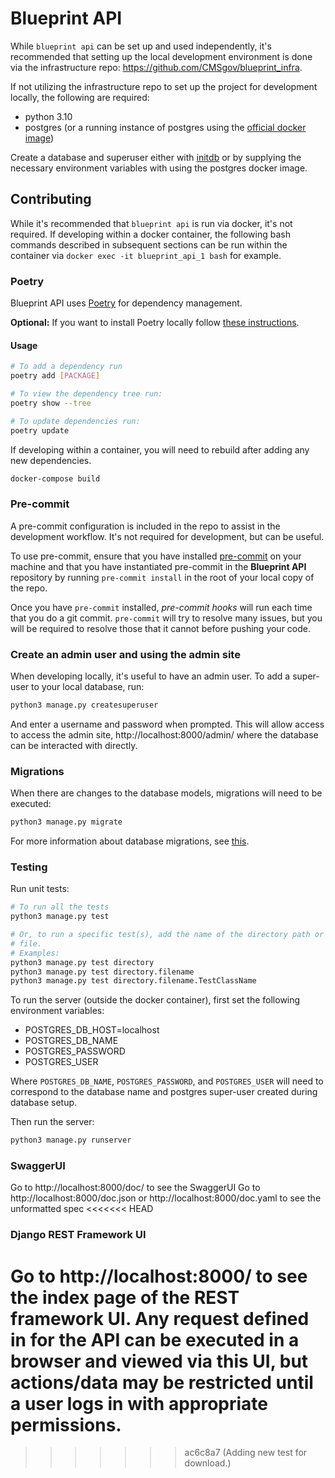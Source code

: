 # Blueprint API
While  ``blueprint api`` can be set up and used independently, it's recommended that setting up the local development 
environment is done via the infrastructure repo: <https://github.com/CMSgov/blueprint_infra>.

If not utilizing the infrastructure repo to set up the project for development locally, the following are required:
- python 3.10
- postgres (or a running instance of postgres using the 
[official docker image](https://github.com/docker-library/docs/tree/master/postgres#how-to-use-this-image))

Create a database and superuser either with [initdb](https://www.postgresql.org/docs/14/app-initdb.html) or by supplying
the necessary environment variables with using the postgres docker image.

## Contributing
While it's recommended that ``blueprint api`` is run via docker, it's not required.
If developing within a docker container, the following bash commands described in subsequent sections can be run within
the container via `docker exec -it blueprint_api_1 bash` for example.

### Poetry
Blueprint API uses [Poetry](https://python-poetry.org/) for dependency management.

**Optional:** If you want to install Poetry locally follow 
[these instructions](https://python-poetry.org/docs/#installation).

#### Usage

```bash
# To add a dependency run
poetry add [PACKAGE]

# To view the dependency tree run:
poetry show --tree

# To update dependencies run:
poetry update
```

If developing within a container, you will need to rebuild after adding any new dependencies.

```bash
docker-compose build
```

### Pre-commit
A pre-commit configuration is included in the repo to assist in the development workflow.
It's not required for development, but can be useful.

To use pre-commit, ensure that you have installed [pre-commit](https://pre-commit.com/#install) on your machine and that
you have instantiated pre-commit in the **Blueprint API** repository by running `pre-commit install` in the root of your
local copy of the repo.

Once you have ``pre-commit`` installed, _pre-commit hooks_ will run each time that you do a git commit. ``pre-commit``
will try to resolve many issues, but you will be required to resolve those that it cannot before pushing your code.

### Create an admin user and using the admin site
When developing locally, it's useful to have an admin user.
To add a super-user to your local database, run:
```bash
python3 manage.py createsuperuser
```
And enter a username and password when prompted. 
This will allow access to access the admin site, http://localhost:8000/admin/ where the database can be interacted with 
directly.

### Migrations
When there are changes to the database models, migrations will need to be executed: 
```bash
python3 manage.py migrate
````

For more information about database migrations, see [this](https://docs.djangoproject.com/en/4.1/topics/migrations/).

### Testing
Run unit tests:
```bash
# To run all the tests
python3 manage.py test

# Or, to run a specific test(s), add the name of the directory path or the specific test within the directory path and 
# file.
# Examples:
python3 manage.py test directory
python3 manage.py test directory.filename
python3 manage.py test directory.filename.TestClassName
```

To run the server (outside the docker container), first set the following environment variables:
- POSTGRES_DB_HOST=localhost
- POSTGRES_DB_NAME
- POSTGRES_PASSWORD
- POSTGRES_USER

Where `POSTGRES_DB_NAME`, `POSTGRES_PASSWORD`, and `POSTGRES_USER` will need to correspond to the database name and 
postgres super-user created during database setup.

Then run the server:
```bash
python3 manage.py runserver
```

### SwaggerUI
Go to http://localhost:8000/doc/ to see the SwaggerUI
Go to http://localhost:8000/doc.json or http://localhost:8000/doc.yaml to see the unformatted spec
<<<<<<< HEAD

### Django REST Framework UI
Go to http://localhost:8000/ to see the index page of the REST framework UI.
Any request defined in for the API can be executed in a browser and viewed via this UI, but actions/data may be 
restricted until a user logs in with appropriate permissions.
=======
>>>>>>> ac6c8a7 (Adding new test for download.)
